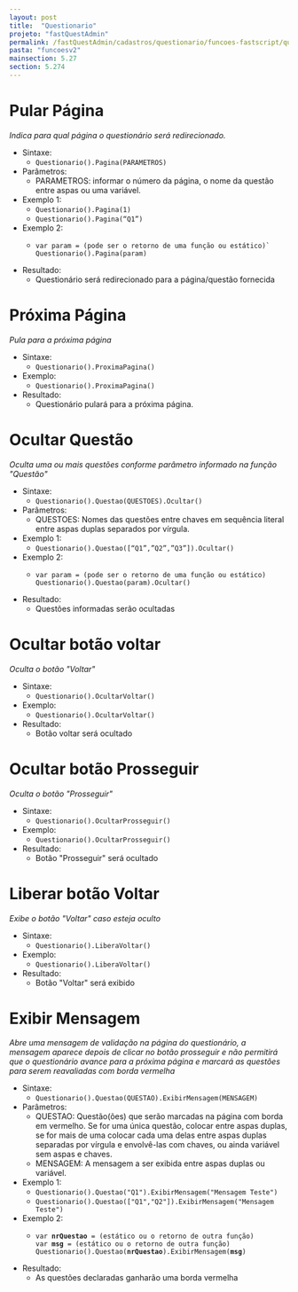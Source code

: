 ```yaml
---
layout: post
title:  "Questionario"
projeto: "fastQuestAdmin"
permalink: /fastQuestAdmin/cadastros/questionario/funcoes-fastscript/questionario
pasta: "funcoesv2"
mainsection: 5.27
section: 5.274
---
```

# Pular Página
*Indica para qual página o questionário será redirecionado.*
- Sintaxe:
    - `Questionario().Pagina(PARAMETROS)`
- Parâmetros:
    - PARAMETROS: informar o número da página, o nome da questão entre aspas ou uma variável.
- Exemplo 1:
    - `Questionario().Pagina(1)`
    - `Questionario().Pagina(“Q1”)`
- Exemplo 2:
    - <pre>
      <code>var param = (pode ser o retorno de uma função ou estático)`
      Questionario().Pagina(param)</code>
      </pre>
- Resultado:
    - Questionário será redirecionado para a página/questão fornecida  


# Próxima Página
*Pula para a próxima página*
- Sintaxe: 
    - `Questionario().ProximaPagina()`
- Exemplo:
    - `Questionario().ProximaPagina()`
- Resultado:
    - Questionário pulará para a próxima página.


# Ocultar Questão
*Oculta uma ou mais questões conforme parâmetro informado na função "Questão"*
- Sintaxe: 
    - `Questionario().Questao(QUESTOES).Ocultar()`
- Parâmetros:
    - QUESTOES: Nomes das questões entre chaves em sequência literal entre aspas duplas separados por vírgula.
- Exemplo 1:
    - `Questionario().Questao([“Q1”,”Q2”,”Q3”]).Ocultar()`
- Exemplo 2:
    - <pre>
      <code>var param = (pode ser o retorno de uma função ou estático)
      Questionario().Questao(param).Ocultar()</code>
      </pre>
- Resultado:
    - Questões informadas serão ocultadas


# Ocultar botão voltar
*Oculta o botão "Voltar"*
- Sintaxe:
    - `Questionario().OcultarVoltar()`
- Exemplo:
    - `Questionario().OcultarVoltar()`
- Resultado:
    - Botão voltar será ocultado

# Ocultar botão Prosseguir
*Oculta o botão "Prosseguir"*
- Sintaxe: 
    - `Questionario().OcultarProsseguir()`
- Exemplo:
    - `Questionario().OcultarProsseguir()`
- Resultado:
    - Botão "Prosseguir" será ocultado

# Liberar botão Voltar
*Exibe o botão "Voltar" caso esteja oculto*
- Sintaxe:
    - `Questionario().LiberaVoltar()`
- Exemplo: 
    - `Questionario().LiberaVoltar()`
- Resultado:
    - Botão "Voltar" será exibido
    
# Exibir Mensagem
*Abre uma mensagem de validação na página do questionário, a mensagem aparece depois de clicar no botão prosseguir e não permitirá que o questionário avance para a próxima página e marcará as questões para serem reavaliadas com borda vermelha*

- Sintaxe:
  - `Questionario().Questao(QUESTAO).ExibirMensagem(MENSAGEM)`
- Parâmetros:
  - QUESTAO: Questão(ões) que serão marcadas na página com borda em vermelho. Se for uma única questão, colocar entre aspas duplas, se for mais de uma colocar cada uma delas entre aspas duplas separadas por vírgula e envolvê-las com chaves, ou ainda variável sem aspas e chaves.
  - MENSAGEM: A mensagem a ser exibida entre aspas duplas ou variável.
- Exemplo 1:
  - `Questionario().Questao("Q1").ExibirMensagem("Mensagem Teste")`
  - `Questionario().Questao(["Q1","Q2"]).ExibirMensagem("Mensagem Teste")`
- Exemplo 2:
  - <pre>
    <code>var <b>nrQuestao</b> = (estático ou o retorno de outra função)
    var <b>msg</b> = (estático ou o retorno de outra função)
    Questionario().Questao(<b>nrQuestao</b>).ExibirMensagem(<b>msg</b>)</code>
    </pre>
- Resultado:
  - As questões declaradas ganharão uma borda vermelha    
    

